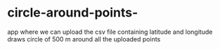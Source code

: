 # circle-around-points-
 app where we can upload the csv file containing latitude and longitude 
 draws  circle of 500 m around all the uploaded points
